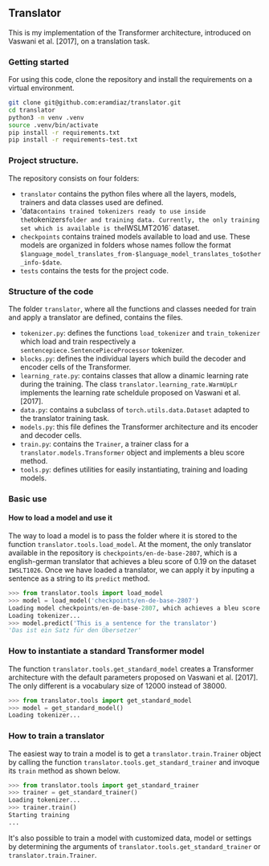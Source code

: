 ## Translator

This is my implementation of the Transformer architecture, introduced on Vaswani et al. [2017], on a translation task.

### Getting started

For using this code, clone the repository and install the requirements on a virtual environment.

```bash
git clone git@github.com:eramdiaz/translator.git
cd translator
python3 -m venv .venv
source .venv/bin/activate
pip install -r requirements.txt
pip install -r requirements-test.txt
```

### Project structure.

The repository consists on four folders: 
- `translator` contains the python files where all the layers, models, trainers and data classes used are defined.
- 'data` contains trained tokenizers ready to use inside the `tokenizers` folder and training data. Currently, the only training set which is available is the `IWSLMT2016` dataset.
- `checkpoints` contains trained models available to load and use. These models are organized in folders whose names follow the format `$language_model_translates_from-$language_model_translates_to$other_info-$date`.
- `tests` contains the tests for the project code. 

### Structure of the code

The folder `translator`, where all the functions and classes needed for train and apply a translator are defined, contains the files.
- `tokenizer.py`: defines the functions `load_tokenizer` and `train_tokenizer` which load and train respectively a `sentencepiece.SentencePieceProcessor` tokenizer.
- `blocks.py`: defines the individual layers which build the decoder and encoder cells of the Transformer.
- `learning_rate.py`: contains classes that allow a dinamic learning rate during the training. The class `translator.learning_rate.WarmUpLr` implements the learning rate scheldule proposed on Vaswani et al. [2017].
- `data.py`: contains a subclass of `torch.utils.data.Dataset` adapted to the translator training task.
- `models.py`: this file defines the Transformer architecture and its encoder and decoder cells.
- `train.py`: contains the `Trainer`, a trainer class for a `translator.models.Transformer` object and implements a bleu score method.
- `tools.py`: defines utilities for easily instantiating, training and loading models.

### Basic use

#### How to load a model and use it

The way to load a model is to pass the folder where it is stored to the function `translator.tools.load_model`. At the moment, the only translator available in the repository is `checkpoints/en-de-base-2807`, which is a english-german translator that achieves a bleu score of 0.19 on the dataset `IWSLT1026`. Once we have loaded a translator, we can apply it by inputing a sentence as a string to its `predict` method. 

```python
>>> from translator.tools import load_model
>>> model = load_model('checkpoints/en-de-base-2807')
Loading model checkpoints/en-de-base-2807, which achieves a bleu score of 0.1939 on IWSLT2016
Loading tokenizer...
>>> model.predict('This is a sentence for the translator')
'Das ist ein Satz für den Übersetzer'
```

### How to instantiate a standard Transformer model

The function `translator.tools.get_standard_model` creates a Transformer architecture with the default parameters proposed on Vaswani et al. [2017]. The only different is a vocabulary size of 12000 instead of 38000.

```python
>>> from translator.tools import get_standard_model
>>> model = get_standard_model()
Loading tokenizer...
```

### How to train a translator

The easiest way to train a model is to get a `translator.train.Trainer` object by calling the function `translator.tools.get_standard_trainer` and invoque its `train` method as shown below.

```python
>>> from translator.tools import get_standard_trainer
>>> trainer = get_standard_trainer()
Loading tokenizer...
>>> trainer.train()
Starting training
...
```

It's also possible to train a model with customized data, model or settings by determining the arguments of `translator.tools.get_standard_trainer` or `translator.train.Trainer`.

